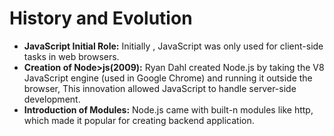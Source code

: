 # History and Evolution
- **JavaScript Initial Role:** Initially , JavaScript was only used for client-side tasks in web browsers.
- **Creation of Node>js(2009):** Ryan Dahl created Node.js by taking the V8 JavaScript engine (used in Google Chrome) and running it outside the browser, This innovation allowed JavaScript to handle server-side development.
- **Introduction of Modules:** Node.js came with built-n modules like http, which made it popular for creating backend application.